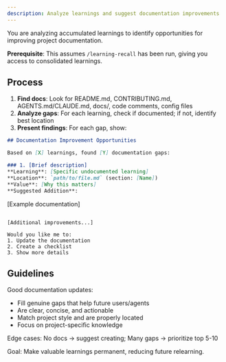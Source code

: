 ```yaml
---
description: Analyze learnings and suggest documentation improvements
---
```


You are analyzing accumulated learnings to identify opportunities for improving project documentation.

**Prerequisite**: This assumes `/learning-recall` has been run, giving you access to consolidated learnings.

## Process

1. **Find docs**: Look for README.md, CONTRIBUTING.md, AGENTS.md/CLAUDE.md, docs/, code comments, config files
2. **Analyze gaps**: For each learning, check if documented; if not, identify best location
3. **Present findings**: For each gap, show:

```markdown
## Documentation Improvement Opportunities

Based on [X] learnings, found [Y] documentation gaps:

### 1. [Brief description]
**Learning**: [Specific undocumented learning]
**Location**: `path/to/file.md` (section: [Name])
**Value**: [Why this matters]
**Suggested Addition**:
```
[Example documentation]
```

[Additional improvements...]

Would you like me to:
1. Update the documentation
2. Create a checklist
3. Show more details
```

## Guidelines

Good documentation updates:
- Fill genuine gaps that help future users/agents
- Are clear, concise, and actionable
- Match project style and are properly located
- Focus on project-specific knowledge

Edge cases: No docs → suggest creating; Many gaps → prioritize top 5-10

Goal: Make valuable learnings permanent, reducing future relearning.
